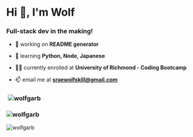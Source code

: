 <h1 align="left">Hi 👋, I'm Wolf</h1>
<h3 align="left">Full-stack dev in the making!</h3>

- 🔭 working on **README generator**

- 🌱 learning **Python, Node, Japanese**

- 👩‍💻 currently enrolled at **University of Richmond - Coding Bootcamp**

- 📫 email me at **sraewolfskill@gmail.com**

<h3>&nbsp;<img align="center" src="https://github-readme-stats.vercel.app/api?username=wolfgarb&show_icons=true&locale=en" alt="wolfgarb" /></h3>

<h3><img align="center" src="https://github-readme-stats.vercel.app/api/top-langs?username=wolfgarb&show_icons=true&locale=en&layout=compact" alt="wolfgarb" /></h3>


<p align="left"> <img src="https://komarev.com/ghpvc/?username=wolfgarb&label=Profile%20views&color=0e75b6&style=flat" alt="wolfgarb" /> </p>


